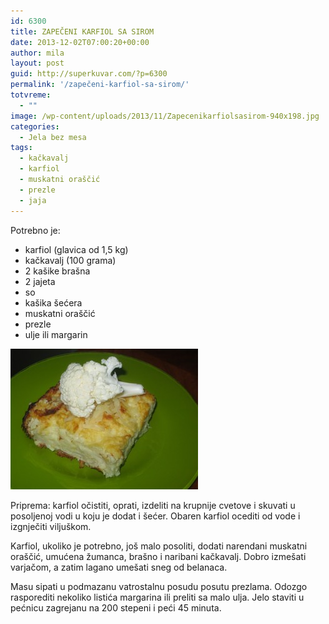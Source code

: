 ```yaml
---
id: 6300
title: ZAPEČENI KARFIOL SA SIROM
date: 2013-12-02T07:00:20+00:00
author: mila
layout: post
guid: http://superkuvar.com/?p=6300
permalink: '/zapečeni-karfiol-sa-sirom/'
totvreme:
  - ""
image: /wp-content/uploads/2013/11/Zapecenikarfiolsasirom-940x198.jpg
categories:
  - Jela bez mesa
tags:
  - kačkavalj
  - karfiol
  - muskatni oraščić
  - prezle
  - jaja
---
```

Potrebno je:

  * karfiol (glavica od 1,5 kg)
  * kačkavalj (100 grama)
  * 2 kašike brašna
  * 2 jajeta
  * so
  * kašika šećera
  * muskatni oraščić
  * prezle
  * ulje ili margarin

[<img class="alignnone size-medium wp-image-6302" src="/wp-content/uploads/2013/11/Zapecenikarfiolsasirom-300x225.jpg" alt="Zapecenikarfiolsasirom" width="300" height="225" />](/wp-content/uploads/2013/11/Zapecenikarfiolsasirom.jpg)

Priprema: karfiol očistiti, oprati, izdeliti na krupnije cvetove i skuvati u posoljenoj vodi u koju je dodat i šećer. Obaren karfiol ocediti od vode i izgnječiti viljuškom.

Karfiol, ukoliko je potrebno, još malo posoliti, dodati narendani muskatni oraščić, umućena žumanca, brašno i naribani kačkavalj. Dobro izmešati varjačom, a zatim lagano umešati sneg od belanaca.

Masu sipati u podmazanu vatrostalnu posudu posutu prezlama. Odozgo rasporediti nekoliko listića margarina ili preliti sa malo ulja. Jelo staviti u pećnicu zagrejanu na 200 stepeni i peći 45 minuta.